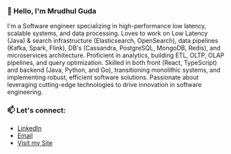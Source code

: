 ### 👋 Hello, I'm Mrudhul Guda

I'm a Software engineer specializing in high-performance low latency, scalable systems, and data processing. Loves to work on Low Latency (Java) & search infrastructure (Elasticsearch, OpenSearch), data pipelines (Kafka, Spark, Flink), DB's (Cassandra, PostgreSQL, MongoDB, Redis), and microservices architecture. Proficient in analytics, building ETL, OLTP, OLAP pipelines, and query optimization. Skilled in both front (React, TypeScript) and backend (Java, Python, and Go), transitioning monolithic systems, and implementing robust, efficient software solutions. Passionate about leveraging cutting-edge technologies to drive innovation in software engineering.

### 📫 Let's connect:
- [LinkedIn](https://www.linkedin.com/in/mrudhul-guda)
- [Email](mailto:mg6.work@gmail.com)
- [Visit my Site](https://luci-mg.github.io/Under-the-Hood/)

